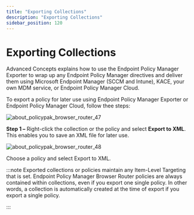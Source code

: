 ```yaml
---
title: "Exporting Collections"
description: "Exporting Collections"
sidebar_position: 120
---
```


# Exporting Collections

Advanced Concepts explains how to use the Endpoint Policy Manager Exporter to wrap up any Endpoint
Policy Manager directives and deliver them using Microsoft Endpoint Manager (SCCM and Intune), KACE,
your own MDM service, or Endpoint Policy Manager Cloud.

To export a policy for later use using Endpoint Policy Manager Exporter or Endpoint Policy Manager
Cloud, follow thee steps:

![about_policypak_browser_router_47](/images/endpointpolicymanager/browserrouter/about_endpointpolicymanager_browser_router_47.webp)

**Step 1 –** Right-click the collection or the policy and select **Export to XML**. This enables you
to save an XML file for later use.

![about_policypak_browser_router_48](/images/endpointpolicymanager/browserrouter/about_endpointpolicymanager_browser_router_48.webp)

Choose a policy and select Export to XML.

:::note
Exported collections or policies maintain any Item-Level Targeting that is set. Endpoint
Policy Manager Browser Router policies are always contained within collections, even if you export
one single policy. In other words, a collection is automatically created at the time of export if
you export a single policy.

:::

